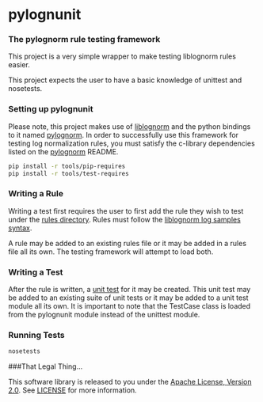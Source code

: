 # pylognunit
### The pylognorm rule testing framework

This project is a very simple wrapper to make testing liblognorm rules
easier.

This project expects the user to have a basic knowledge of unittest and
nosetests.

### Setting up pylognunit

Please note, this project makes use of [liblognorm](http://www.liblognorm.com/)
and the python bindings to it named [pylognorm](https://github.com/zinic/pylognorm).
In order to successfully use this framework for testing log normalization
rules, you must satisfy the c-library dependencies listed on the [pylognorm](https://github.com/zinic/pylognorm)
README.

```bash
pip install -r tools/pip-requires
pip install -r tools/test-requires
```

### Writing a Rule

Writing a test first requires the user to first add the rule they wish to
test under the [rules directory](https://github.com/zinic/pylognunit/tree/master/rules).
Rules must follow the
[liblognorm log samples syntax](http://www.liblognorm.com/files/manual/sampledatabase.htm).

A rule may be added to an existing rules file or it may be added in a rules
file all its own. The testing framework will attempt to load both.

### Writing a Test

After the rule is written, a [unit test](https://github.com/zinic/pylognunit/blob/master/tests/unit_test.py)
for it may be created. This unit test may be added to an existing suite of
unit tests or it may be added to a unit test module all its own. It is
important to note that the TestCase class is loaded from the pylognunit
module instead of the unittest module.

### Running Tests

```bash
nosetests
```

###That Legal Thing...

This software library is released to you under the
[Apache License, Version 2.0](http://www.apache.org/licenses/LICENSE-2.0.html).
See [LICENSE](https://github.com/zinic/pylognunit/blob/master/LICENSE) for
more information.